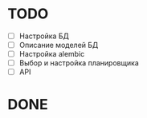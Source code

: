 # TODO

 - [ ] Настройка БД
 - [ ] Описание моделей БД
 - [ ] Настройка alembic
 - [ ] Выбор и настройка планировщика
 - [ ] API

# DONE



